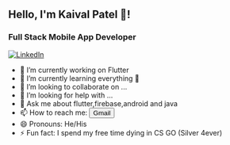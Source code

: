 

## Hello, I'm Kaival Patel 👋!
### Full Stack Mobile App Developer
[![LinkedIn](https://img.shields.io/badge/LinkedIn%3F-yes-blue.svg)](https://www.linkedin.com/in/kaiival/)

- 🔭 I’m currently working on Flutter 
- 🌱 I’m currently learning everything 🤣
- 👯 I’m looking to collaborate on ...
- 🤔 I’m looking for help with ...
- 💬 Ask me about flutter,firebase,android and java
- 📫 How to reach me: <button class="btn btn-primary">Gmail</button>
- 😄 Pronouns: He/His
- ⚡ Fun fact: I spend my free time dying in CS GO (Silver 4ever)
